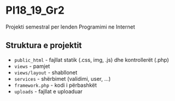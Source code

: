 # PI18_19_Gr2

Projekti semestral per lenden Programimi ne Internet

## Struktura e projektit

- `public_html` - fajllat statik (.css, img, .js) dhe kontrollerët (.php)
- `views` - pamjet
- `views/layout` - shabllonet
- `services` - shërbimet (validimi, user, ...)
- `framework.php` - kodi i përbashkët
- `uploads` - fajllat e uploaduar
